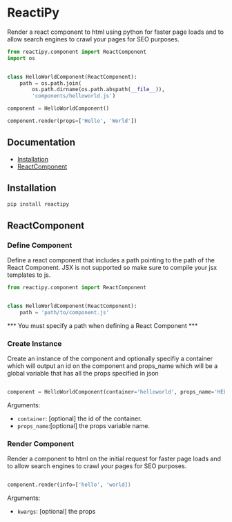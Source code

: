 # ReactiPy
Render a react component to html  using python  for faster page loads and to allow search engines to crawl your pages for SEO purposes.

```python
from reactipy.component import ReactComponent
import os


class HelloWorldComponent(ReactComponent):
    path = os.path.join(
        os.path.dirname(os.path.abspath(__file__)),
        'components/helloworld.js')

component = HelloWorldComponent()

component.render(props=['Hello', 'World'])
```
Documentation
-------------

- [Installation](#installation)
- [ReactComponent](#reactcomponent)


Installation
------------

```bash
pip install reactipy

```

ReactComponent
--------------


###  Define Component

Define a react component that includes a path pointing to the path of the React Component. JSX is not supported so make sure to compile your jsx templates to js.

```python
from reactipy.component import ReactComponent


class HelloWorldComponent(ReactComponent):
    path = 'path/to/component.js'

```

*** You must specify a path when defining a React Component ***


###  Create Instance
Create an instance of the component and optionally specifiy a container which will output an id on the component and props_name which will be a global variable that has all the props specified in json


```python

component = HelloWorldComponent(container='helloworld', props_name='HELLO_PROPS')

```
Arguments:

- `container`: [optional] the id of the container.
- `props_name`:[optional] the props variable name.


### Render Component

Render a component to html on the initial request for faster page loads
and to allow search engines to crawl your pages for SEO purposes.

```python

component.render(info=['hello', 'world])

```
Arguments:

- `kwargs`: [optional] the props 


